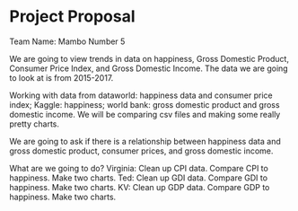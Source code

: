 
# Project Proposal




Team Name: Mambo Number 5

We are going to view trends in data on happiness, Gross Domestic Product, Consumer Price Index, and Gross Domestic Income. The  data we are going to look at is from 2015-2017.

Working with data from dataworld: happiness data and consumer price index; Kaggle: happiness; world bank: gross domestic product and gross domestic income. We will be comparing csv files and making some really pretty charts.

We are going to ask if there is a relationship between happiness data and gross domestic product, consumer prices, and gross domestic income.

What are we going to do?
	Virginia: Clean up CPI data. Compare CPI to happiness. Make two charts.
	Ted: Clean up GDI data. Compare GDI to happiness. Make two charts.
	KV: Clean up GDP data. Compare GDP to happiness. Make two charts.


